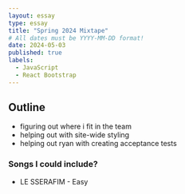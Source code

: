 ```yaml
---
layout: essay
type: essay
title: "Spring 2024 Mixtape"
# All dates must be YYYY-MM-DD format!
date: 2024-05-03
published: true
labels:
  - JavaScript
  - React Bootstrap
---
```


## Outline

- figuring out where i fit in the team
- helping out with site-wide styling
- helping out ryan with creating acceptance tests

### Songs I could include?

- LE SSERAFIM - Easy
